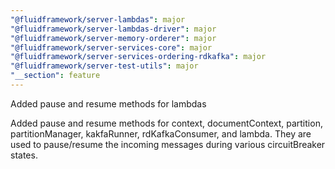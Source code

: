 ```yaml
---
"@fluidframework/server-lambdas": major
"@fluidframework/server-lambdas-driver": major
"@fluidframework/server-memory-orderer": major
"@fluidframework/server-services-core": major
"@fluidframework/server-services-ordering-rdkafka": major
"@fluidframework/server-test-utils": major
"__section": feature
---
```


Added pause and resume methods for lambdas

Added pause and resume methods for context, documentContext, partition, partitionManager, kakfaRunner, rdKafkaConsumer, and lambda. They are used to pause/resume the incoming messages during various circuitBreaker states.
